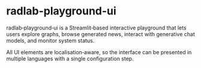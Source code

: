 # radlab-playground-ui
radlab‑playground‑ui is a Streamlit‑based interactive playground that lets users explore graphs, 
browse generated news, interact with generative chat models, and monitor system status. 

All UI elements are localisation‑aware, so the interface can be presented 
in multiple languages with a single configuration step.
